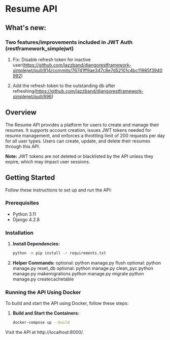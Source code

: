 # Resume API

## What's new:

### Two features/improvements included in JWT Auth (restframework_simplejwt)

1. Fix: Disable refresh token for inactive user(https://github.com/jazzband/djangorestframework-simplejwt/pull/814/commits/76741ff9ae347c8e7d52101c4bc11985f3940992)

2. Add the refresh token to the outstanding db after refreshing(https://github.com/jazzband/djangorestframework-simplejwt/pull/696)


## Overview

The Resume API provides a platform for users to create and manage their resumes. It supports account creation, issues JWT tokens needed for resume management, and enforces a throttling limit of 200 requests per day for all user types. Users can create, update, and delete their resumes through this API.

**Note:** JWT tokens are not deleted or blacklisted by the API unless they expire, which may impact user sessions.

## Getting Started

Follow these instructions to set up and run the API:

### Prerequisites

- Python 3.11
- Django 4.2.8

### Installation

1. **Install Dependencies:**

   ```bash
   python -m pip install -r requirements.txt
   ```

2. **Helper Commands:**
optional: python manage.py flush
optional: python manage.py reset_db
optional: python manage.py clean_pyc
python manage.py makemigrations
python manage.py migrate
python manage.py createcachetable


### Running the API Using Docker

To build and start the API using Docker, follow these steps:

1. **Build and Start the Containers:**

   ```bash
   docker-compose up --build
   ```

Visit the API at http://localhost:8000/.